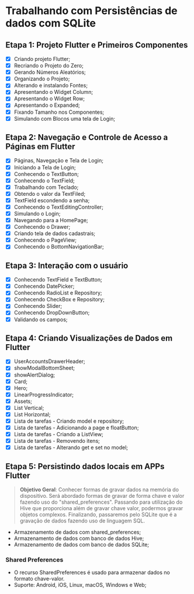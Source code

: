 # Trabalhando com Persistências de dados com SQLite

## Etapa 1: Projeto Flutter e Primeiros Componentes

- [x] Criando projeto Flutter;
- [x] Recriando o Projeto do Zero;
- [x] Gerando Números Aleatórios;
- [x] Organizando o Projeto;
- [x] Alterando e instalando Fontes;
- [x] Apresentando o Widget Column;
- [x] Apresentando o Widget Row;
- [x] Apresentando o Expanded;
- [x] Fixando Tamanho nos Componentes;
- [x] Simulando com Blocos uma tela de Login;

## Etapa 2: Navegação e Controle de Acesso a Páginas em Flutter

- [x] Páginas, Navegação e Tela de Login;
- [x] Iniciando a Tela de Login;
- [x] Conhecendo o TextButton;
- [x] Conhecendo o TextField;
- [x] Trabalhando com Teclado;
- [x] Obtendo o valor da TextFiled;
- [x] TextField escondendo a senha;
- [x] Conhecendo o TextEditingController;
- [x] Simulando o Login;
- [x] Navegando para a HomePage;
- [x] Conhecendo o Drawer;
- [x] Criando tela de dados cadastrais;
- [x] Conhecendo o PageView;
- [x] Conhecendo o BottomNavigationBar;

## Etapa 3: Interação com o usuário

- [x] Conhecendo TextField e TextButton;
- [x] Conhecendo DatePicker;
- [x] Conhecendo RadioList e Repository;
- [x] Conhecendo CheckBox e Repository;
- [x] Conhecendo Slider;
- [x] Conhecendo DropDownButton;
- [x] Validando os campos;

## Etapa 4: Criando Visualizações de Dados em Flutter

- [x] UserAccountsDrawerHeader;
- [x] showModalBottomSheet;
- [x] showAlertDialog;
- [x] Card;
- [x] Hero;
- [x] LinearProgressIndicator;
- [x] Assets;
- [x] List Vertical;
- [x] List Horizontal;
- [x] Lista de tarefas - Criando model e repository;
- [x] Lista de tarefas - Adicionando a page e floatButton;
- [x] Lista de tarefas - Criando a ListView;
- [x] Lista de tarefas - Removendo itens;
- [x] Lista de tarefas - Alterando get e set no model;

## Etapa 5: Persistindo dados locais em APPs Flutter

> **Objetivo Geral**: Conhecer formas de gravar dados na memória do dispositivo. Será abordado formas de gravar de forma chave e valor fazendo uso do "shared_preferences". Passando para utilização do Hive que proporciona além de gravar chave valor, podermos gravar objetos complexos. Finalizando, passaremos pelo SQLite que é a gravação de dados fazendo uso de linguagem SQL.

- Armazenamento de dados com shared_preferences;
- Armazenamento de dados com banco de dados Hive;
- Armazenamento de dados com banco de dados SQLite;

### Shared Preferences

- O recurso SharedPreferences é usado para armazenar dados no formato chave-valor.
- Suporte: Android, iOS, Linux, macOS, Windows e Web;
